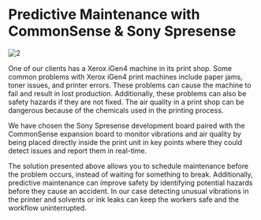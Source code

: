# Predictive Maintenance with CommonSense & Sony Spresense

![2](https://user-images.githubusercontent.com/58050803/203334501-a96ea8b1-5353-4a00-91b3-b9799b11484b.jpg)


One of our clients has a Xerox iGen4 machine in its print shop. Some common problems with Xerox iGen4 print machines include paper jams, toner issues, and printer errors. These problems can cause the machine to fail and result in lost production. Additionally, these problems can also be safety hazards if they are not fixed. The air quality in a print shop can be dangerous because of the chemicals used in the printing process. 

We have chosen the Sony Spresense development board paired with the CommonSense expansion board to monitor vibrations and air quality by being placed directly inside the print unit in key points where they could detect issues and report them in real-time.

The solution presented above allows you to schedule maintenance before the problem occurs, instead of waiting for something to break. Additionally, predictive maintenance can improve safety by identifying potential hazards before they cause an accident. In our case detecting unusual vibrations in the printer and solvents or ink leaks can keep the workers safe and the workflow uninterrupted.
